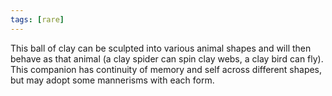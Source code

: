 ```yaml
---
tags: [rare]
---
```

This ball of clay can be sculpted into various animal shapes and will then behave as that animal (a clay spider can spin clay webs, a clay bird can fly). This companion has continuity of memory and self across different shapes, but may adopt some mannerisms with each form.

